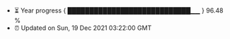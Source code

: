 - ⏳ Year progress { ████████████████████████████▁▁ } 96.48 %
- ⏰ Updated on Sun, 19 Dec 2021 03:22:00 GMT

